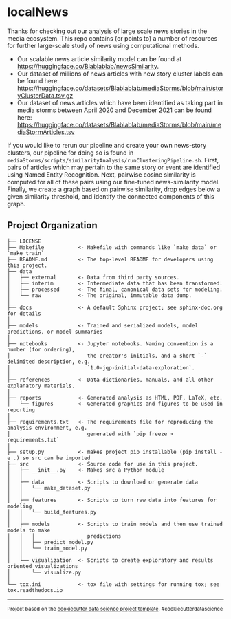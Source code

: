 localNews
==============================

Thanks for checking out our analysis of large scale news stories in the media ecosystem. This repo contains (or points to) a number of resources for further large-scale study of news using computational methods. 

- Our scalable news article similarity model can be found at https://huggingface.co/Blablablab/newsSimilarity. 
- Our dataset of millions of news articles with new story cluster labels can be found here: https://huggingface.co/datasets/Blablablab/mediaStorms/blob/main/storyClusterData.tsv.gz
- Our dataset of news articles which have been identified as taking part in media storms between April 2020 and December 2021 can be found here: https://huggingface.co/datasets/Blablablab/mediaStorms/blob/main/mediaStormArticles.tsv

If you would like to rerun our pipeline and create your own news-story clusters, our pipeline for doing so is found in `mediaStorms/scripts/similarityAnalysis/runClusteringPipeline.sh`. First, pairs of articles which may pertain to the same story or event are identified using Named Entity Recognition. Next, pairwise cosine similarity is computed for all of these pairs using our fine-tuned news-similarity model. Finally, we create a graph based on pairwise similarity, drop edges below a given similarity threshold, and identify the connected components of this graph. 

Project Organization
------------

    ├── LICENSE
    ├── Makefile           <- Makefile with commands like `make data` or `make train`
    ├── README.md          <- The top-level README for developers using this project.
    ├── data
    │   ├── external       <- Data from third party sources.
    │   ├── interim        <- Intermediate data that has been transformed.
    │   ├── processed      <- The final, canonical data sets for modeling.
    │   └── raw            <- The original, immutable data dump.
    │
    ├── docs               <- A default Sphinx project; see sphinx-doc.org for details
    │
    ├── models             <- Trained and serialized models, model predictions, or model summaries
    │
    ├── notebooks          <- Jupyter notebooks. Naming convention is a number (for ordering),
    │                         the creator's initials, and a short `-` delimited description, e.g.
    │                         `1.0-jqp-initial-data-exploration`.
    │
    ├── references         <- Data dictionaries, manuals, and all other explanatory materials.
    │
    ├── reports            <- Generated analysis as HTML, PDF, LaTeX, etc.
    │   └── figures        <- Generated graphics and figures to be used in reporting
    │
    ├── requirements.txt   <- The requirements file for reproducing the analysis environment, e.g.
    │                         generated with `pip freeze > requirements.txt`
    │
    ├── setup.py           <- makes project pip installable (pip install -e .) so src can be imported
    ├── src                <- Source code for use in this project.
    │   ├── __init__.py    <- Makes src a Python module
    │   │
    │   ├── data           <- Scripts to download or generate data
    │   │   └── make_dataset.py
    │   │
    │   ├── features       <- Scripts to turn raw data into features for modeling
    │   │   └── build_features.py
    │   │
    │   ├── models         <- Scripts to train models and then use trained models to make
    │   │   │                 predictions
    │   │   ├── predict_model.py
    │   │   └── train_model.py
    │   │
    │   └── visualization  <- Scripts to create exploratory and results oriented visualizations
    │       └── visualize.py
    │
    └── tox.ini            <- tox file with settings for running tox; see tox.readthedocs.io


--------

<p><small>Project based on the <a target="_blank" href="https://drivendata.github.io/cookiecutter-data-science/">cookiecutter data science project template</a>. #cookiecutterdatascience</small></p>
